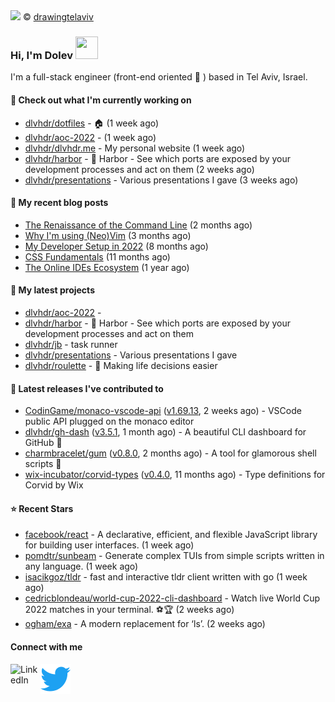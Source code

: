 <img src="https://user-images.githubusercontent.com/6196971/205364459-63d54329-d28a-403f-ac06-3baeb4685b46.jpg" />
© <a href="https://www.instagram.com/drawingtelaviv/">drawingtelaviv</a>

### Hi, I'm Dolev <img width="36px" height="36px" src="https://user-images.githubusercontent.com/1303154/88677602-1635ba80-d120-11ea-84d8-d263ba5fc3c0.gif" />

I'm a full-stack engineer (front-end oriented :rainbow: ) based in Tel Aviv, Israel.

#### 👷 Check out what I'm currently working on

- [dlvhdr/dotfiles](https://github.com/dlvhdr/dotfiles) - 🏠 (1 week ago)
- [dlvhdr/aoc-2022](https://github.com/dlvhdr/aoc-2022) -  (1 week ago)
- [dlvhdr/dlvhdr.me](https://github.com/dlvhdr/dlvhdr.me) - My personal website (1 week ago)
- [dlvhdr/harbor](https://github.com/dlvhdr/harbor) - 🚢 Harbor - See which ports are exposed by your development processes and act on them (2 weeks ago)
- [dlvhdr/presentations](https://github.com/dlvhdr/presentations) - Various presentations I gave (3 weeks ago)

#### 📜 My recent blog posts

- [The Renaissance of the Command Line](https://dlvhdr.me/posts/the-renaissance-of-the-command-line) (2 months ago)
- [Why I&#39;m using (Neo)Vim](https://dlvhdr.me/posts/why-im-using-vim) (3 months ago)
- [My Developer Setup in 2022](https://dlvhdr.me/posts/dev-setup) (8 months ago)
- [CSS Fundamentals](https://dlvhdr.me/posts/css-fundamentals) (11 months ago)
- [The Online IDEs Ecosystem](https://dlvhdr.me/posts/online-ides-ecosystem) (1 year ago)

#### 🌱 My latest projects

- [dlvhdr/aoc-2022](https://github.com/dlvhdr/aoc-2022) - 
- [dlvhdr/harbor](https://github.com/dlvhdr/harbor) - 🚢 Harbor - See which ports are exposed by your development processes and act on them
- [dlvhdr/jb](https://github.com/dlvhdr/jb) - task runner
- [dlvhdr/presentations](https://github.com/dlvhdr/presentations) - Various presentations I gave
- [dlvhdr/roulette](https://github.com/dlvhdr/roulette) - :slot_machine: Making life decisions easier

#### 🔭 Latest releases I've contributed to

- [CodinGame/monaco-vscode-api](https://github.com/CodinGame/monaco-vscode-api) ([v1.69.13](https://github.com/CodinGame/monaco-vscode-api/releases/tag/v1.69.13), 2 weeks ago) - VSCode public API plugged on the monaco editor
- [dlvhdr/gh-dash](https://github.com/dlvhdr/gh-dash) ([v3.5.1](https://github.com/dlvhdr/gh-dash/releases/tag/v3.5.1), 1 month ago) - A beautiful CLI dashboard for GitHub 🚀 
- [charmbracelet/gum](https://github.com/charmbracelet/gum) ([v0.8.0](https://github.com/charmbracelet/gum/releases/tag/v0.8.0), 2 months ago) - A tool for glamorous shell scripts 🎀
- [wix-incubator/corvid-types](https://github.com/wix-incubator/corvid-types) ([v0.4.0](https://github.com/wix-incubator/corvid-types/releases/tag/v0.4.0), 11 months ago) - Type definitions for Corvid by Wix

#### ⭐ Recent Stars

- [facebook/react](https://github.com/facebook/react) - A declarative, efficient, and flexible JavaScript library for building user interfaces. (1 week ago)
- [pomdtr/sunbeam](https://github.com/pomdtr/sunbeam) - Generate complex TUIs from simple scripts written in any language. (1 week ago)
- [isacikgoz/tldr](https://github.com/isacikgoz/tldr) - fast and interactive tldr client written with  go (1 week ago)
- [cedricblondeau/world-cup-2022-cli-dashboard](https://github.com/cedricblondeau/world-cup-2022-cli-dashboard) - Watch live World Cup 2022 matches in your terminal. ⚽🏆 (2 weeks ago)
- [ogham/exa](https://github.com/ogham/exa) - A modern replacement for ‘ls’. (2 weeks ago)

#### Connect with me

[<img align="left" alt="LinkedIn" width="48px" src="https://camo.githubusercontent.com/c8a9c5b414cd812ad6a97a46c29af67239ddaeae08c41724ff7d945fb4c047e5/68747470733a2f2f6564656e742e6769746875622e696f2f537570657254696e7949636f6e732f696d616765732f7376672f6c696e6b6564696e2e737667" />][linkedin]

[<img align="left" alt="Twitter" width="48px" src="icons/twitter.svg" />][twitter]

[linkedin]: https://www.linkedin.com/in/dolev-hadar/
[twitter]: https://twitter.com/elys1um

